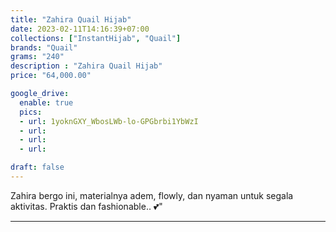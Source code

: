 ```yaml
---
title: "Zahira Quail Hijab"
date: 2023-02-11T14:16:39+07:00
collections: ["InstantHijab", "Quail"]
brands: "Quail"
grams: "240"
description : "Zahira Quail Hijab"
price: "64,000.00"

google_drive:
  enable: true
  pics:
  - url: 1yoknGXY_WbosLWb-lo-GPGbrbi1YbWzI
  - url: 
  - url: 
  - url: 

draft: false
---
```


Zahira bergo ini, materialnya adem, flowly, dan nyaman untuk segala aktivitas. Praktis dan fashionable.. 💕"

-----------      
   
